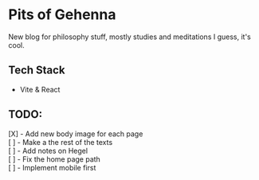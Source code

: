 # Pits of Gehenna

New blog for philosophy stuff, mostly studies and meditations I guess, it's cool.

## Tech Stack
- Vite & React

## TODO:
[X] - Add new body image for each page <br />
[ ] - Make a the rest of the texts <br />
[ ] - Add notes on Hegel <br />
[ ] - Fix the home page path <br />
[ ] - Implement mobile first <br />